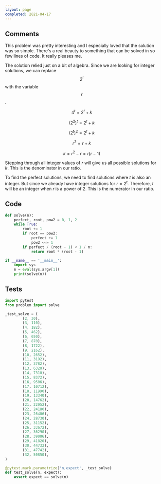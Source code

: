 ```yaml
---
layout: page
completed: 2021-04-17
---
```


## Comments

This problem was pretty interesting and I especially loved that the solution
was so simple. There's a real beauty to something that can be solved in so few
lines of code. It really pleases me.

The solution relied just on a bit of algebra. Since we are looking for integer
solutions, we can replace $$2^t$$ with the variable $$r$$.

$$4^t=2^t+k$$

$$(2^2)^t=2^t+k$$

$$(2^t)^2=2^t+k$$

$$r^2=r+k$$

$$k=r^2-r=r(r-1)$$

Stepping through all integer values of $r$ will give us all possible solutions
for $k$. This is the denominator in our ratio.

To find the perfect solutions, we need to find solutions where $t$ is also an
integer. But since we already have integer solutions for $r=2^t$. Therefore,
$t$ will be an integer when $r$ is a power of $2$. This is the numerator in our
ratio.

## Code

```python
def solve(n):
    perfect, root, pow2 = 0, 1, 2
    while True:
        root += 1
        if root == pow2:
            perfect += 1
            pow2 <<= 1
        if perfect / (root - 1) < 1 / n:
            return root * (root - 1)

if __name__ == '__main__':
    import sys
    n = eval(sys.argv[1])
    print(solve(n))
```

## Tests

```python
import pytest
from problem import solve

_test_solve = (
        (2, 30),
        (3, 110),
        (4, 182),
        (5, 462),
        (6, 650),
        (7, 870),
        (8, 1722),
        (9, 2162),
        (10, 2652),
        (11, 3192),
        (12, 3782),
        (13, 6320),
        (14, 7310),
        (15, 8372),
        (16, 9506),
        (17, 10712),
        (18, 11990),
        (19, 13340),
        (20, 14762),
        (21, 22052),
        (22, 24180),
        (23, 26406),
        (24, 28730),
        (25, 31152),
        (26, 33672),
        (27, 36290),
        (28, 39006),
        (29, 41820),
        (30, 44732),
        (31, 47742),
        (32, 50850),
)

@pytest.mark.parametrize('n,expect', _test_solve)
def test_solve(n, expect):
    assert expect == solve(n)
```

